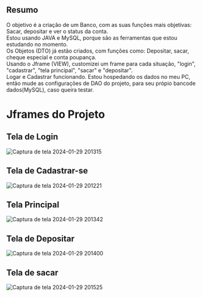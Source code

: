 ## Resumo
  
  O objetivo é a criação de um Banco, com as suas funções mais objetivas: Sacar, depositar e ver o status da conta.         
	  Estou usando JAVA e MySQL, porque são as ferramentas que estou estudando no momento.         
	  Os Objetos (DTO) já estão criados, com funções como: Depositar, sacar, cheque especial e conta poupança.         
	Usando o Jframe (VIEW), customizei um frame para cada situação, "login", "cadastrar", "tela principal", "sacar" e "depositar".           
	Logar e Cadastrar funcionando. Estou hospedando os dados no meu PC, então mude as configurações de DAO do projeto, para seu própio bancode dados(MySQL), caso queira testar.



# Jframes do Projeto

## Tela de Login

![Captura de tela 2024-01-29 201315](https://github.com/Gabriel-Davila-dc/Projeto-Banco-para-Dinheiro-Jframe/assets/158082235/fcca6c39-ce43-4b97-8282-e2df9959cab1)


## Tela de Cadastrar-se

![Captura de tela 2024-01-29 201221](https://github.com/Gabriel-Davila-dc/Projeto-Banco-para-Dinheiro-Jframe/assets/158082235/bbb4a862-920e-4556-b9b6-b162db36387e)


## Tela Principal

![Captura de tela 2024-01-29 201342](https://github.com/Gabriel-Davila-dc/Projeto-Banco-para-Dinheiro-Jframe/assets/158082235/03d7bb99-97b2-41cd-aad8-4640bb73e612)


## Tela de Depositar

![Captura de tela 2024-01-29 201400](https://github.com/Gabriel-Davila-dc/Projeto-Banco-para-Dinheiro-Jframe/assets/158082235/c067a5ff-92a3-442c-ae16-67e86c1e3b9c)


## Tela de sacar

![Captura de tela 2024-01-29 201525](https://github.com/Gabriel-Davila-dc/Projeto-Banco-para-Dinheiro-Jframe/assets/158082235/a0ad56b7-915f-423d-acfb-c4cf0e9fc69a)
